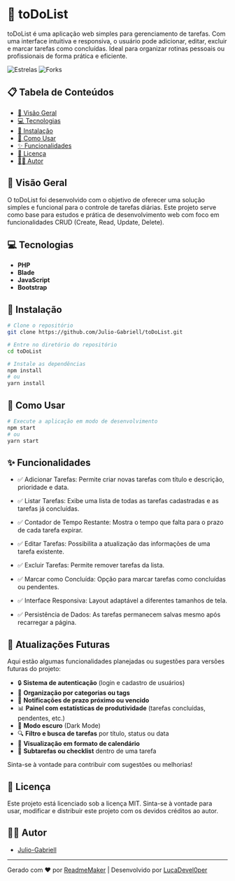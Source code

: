 # 🚀 toDoList

toDoList é uma aplicação web simples para gerenciamento de tarefas. Com uma interface intuitiva e responsiva, o usuário pode adicionar, editar, excluir e marcar tarefas como concluídas. Ideal para organizar rotinas pessoais ou profissionais de forma prática e eficiente.

![Estrelas](https://img.shields.io/github/stars/Julio-Gabriell/toDoList.svg)
![Forks](https://img.shields.io/github/forks/Julio-Gabriell/toDoList.svg)

## 📋 Tabela de Conteúdos

- [📖 Visão Geral](#-visão-geral)
- [💻 Tecnologias](#-tecnologias)
- [🚀 Instalação](#-instalação)
- [📝 Como Usar](#-como-usar)
- [✨ Funcionalidades](#-funcionalidades)
- [📄 Licença](#-licença)
- [👨‍💻 Autor](#-autor)

## 📖 Visão Geral

O toDoList foi desenvolvido com o objetivo de oferecer uma solução simples e funcional para o controle de tarefas diárias. Este projeto serve como base para estudos e prática de desenvolvimento web com foco em funcionalidades CRUD (Create, Read, Update, Delete).

## 💻 Tecnologias

- **PHP**
- **Blade**
- **JavaScript**
- **Bootstrap**

## 🚀 Instalação

```bash
# Clone o repositório
git clone https://github.com/Julio-Gabriell/toDoList.git

# Entre no diretório do repositório
cd toDoList

# Instale as dependências
npm install
# ou
yarn install
```

## 📝 Como Usar

```bash
# Execute a aplicação em modo de desenvolvimento
npm start
# ou
yarn start
```

## ✨ Funcionalidades

- ✅ Adicionar Tarefas: Permite criar novas tarefas com título e descrição, prioridade e data.

- ✅ Listar Tarefas: Exibe uma lista de todas as tarefas cadastradas e as tarefas já concluídas.

- ✅ Contador de Tempo Restante: Mostra o tempo que falta para o prazo de cada tarefa expirar.

- ✅ Editar Tarefas: Possibilita a atualização das informações de uma tarefa existente.

- ✅ Excluir Tarefas: Permite remover tarefas da lista.

- ✅ Marcar como Concluída: Opção para marcar tarefas como concluídas ou pendentes.

- ✅ Interface Responsiva: Layout adaptável a diferentes tamanhos de tela.

- ✅ Persistência de Dados: As tarefas permanecem salvas mesmo após recarregar a página.

## 🚀 Atualizações Futuras

Aqui estão algumas funcionalidades planejadas ou sugestões para versões futuras do projeto:

- 🔒 **Sistema de autenticação** (login e cadastro de usuários)
- 📁 **Organização por categorias ou tags**
- 🔔 **Notificações de prazo próximo ou vencido**
- 📊 **Painel com estatísticas de produtividade** (tarefas concluídas, pendentes, etc.)
- 🌙 **Modo escuro** (Dark Mode)
- 🔍 **Filtro e busca de tarefas** por título, status ou data
- 📆 **Visualização em formato de calendário**
- 📝 **Subtarefas ou checklist** dentro de uma tarefa

Sinta-se à vontade para contribuir com sugestões ou melhorias!


## 📄 Licença

Este projeto está licenciado sob a licença MIT.
Sinta-se à vontade para usar, modificar e distribuir este projeto com os devidos créditos ao autor.

## 👨‍💻 Autor

- [Julio-Gabriell](https://github.com/Julio-Gabriell)

---

Gerado com ❤️ por [ReadmeMaker](https://readmemaker.com) | Desenvolvido por [LucaDevel0per](https://github.com/LucaDevel0per)
